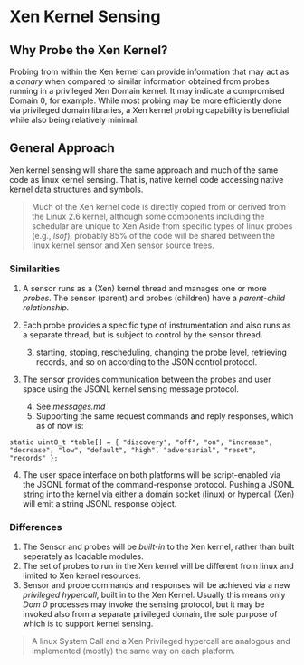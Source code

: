 # Xen Kernel Sensing
## Why Probe the Xen Kernel?
Probing from within the Xen kernel can provide information that may act as a _canary_ when compared to similar information obtained from probes running in a privileged Xen Domain kernel. It may indicate a compromised Domain 0, for example.
While most probing may be more efficiently done via privileged domain libraries, a Xen kernel probing capability is beneficial while also being relatively minimal.
## General Approach
Xen kernel sensing will share the same approach and much of the same code as linux kernel sensing. That is, native kernel code accessing native kernel data structures and symbols.
> Much of the Xen kernel code is directly copied from or derived from the Linux 2.6 kernel, although some components including the schedular are unique to Xen
> Aside from specific types of linux probes (e.g., _lsof_), probably 85% of the code will be shared between the linux kernel sensor and Xen sensor source trees.

### Similarities
1. A sensor runs as a (Xen) kernel thread and manages one or more _probes_. The sensor (parent) and probes (children) have a _parent-child relationship._
2. Each probe provides a specific type of instrumentation and also runs as a separate thread, but is subject to control by the sensor thread.

	3. starting, stoping, rescheduling, changing the probe level, retrieving records, and so on according to the JSON control protocol.
3. The sensor provides communication between the probes and user space using the JSONL kernel sensing message protocol.

	4. See _messages.md_
	4. Supporting the same request commands and reply responses, which as of now is:
	
``static uint8_t *table[] = {
		"discovery",
		"off",
		"on",
		"increase",
		"decrease",
		"low",
		"default",
		"high",
		"adversarial",
		"reset",
		"records"
	};``
	
4. The user space interface on both platforms will be script-enabled via the JSONL format of the command-response protocol. Pushing a JSONL string into the kernel via either a  domain socket (linux) or hypercall (Xen) will emit a string JSONL response object.

### Differences
1. The Sensor and probes will be _built-in_ to the Xen kernel, rather than built seperately as loadable modules.
2. The set of probes to run in the Xen kernel will be different from linux and limited to Xen kernel resources.
3. Sensor and probe commands and responses will be achieved via a new _privileged hypercall_, built in to the Xen Kernel. Usually this means only _Dom 0_ processes may invoke the sensing protocol, but it may be invoked also from a separate privileged domain, the sole purpose of which is to support kernel sensing.
> A linux System Call and a Xen Privileged hypercall are analogous and implemented (mostly) the same way on each platform.
